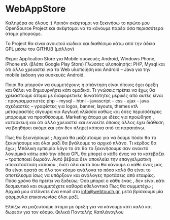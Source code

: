 # WebAppStore
Καλημέρα σε όλους :)
Λοιπόν σκέφτομαι να ξεκινήσω το πρώτο μου OpenSource Project και σκέφτομαι να το κάνουμε παρέα όσα περισσότερα άτομα μπορούμε.

Το Project θα είναι ανοικτού κώδικα και διαθέσιμο κάτω από την άδεια GPL μέσω του GITHUB (μάλλον)

Θέμα: Application Store για Mobile συσκευές Android, Windows Phone, iPhone κτλ (βλέπε Google Play Store)
Γλώσσες υλοποίησής: PHP, Mysql και ότι άλλο χρειαστεί για το Web υλοποίηση και Android – Java για την mobile έκδοση για συσκευές Android.

Ποιοι  θα μπορούν να συμμετέχουν; η απάντηση είναι όποιος έχει όρεξη και θέλει να δημιουργήσει κάτι ομαδικά.
Τι γνώσεις πρέπει να έχω; θα χρειαστούμε άτομα με διαφορετικές δυνατότητες μερικές από αυτές είναι :
προγραμματιστές php – mysql – html – javascript – css - ajax – java
σχεδιαστές – γραφίστες για logos, banner, layouts, themes κτλ
μεταφραστές σίγουρα για Αγγλική γλώσσα καθώς και όσες περισσότερες μπορούμε να προσθέσουμε.
Marketing άτομα με ιδέες για προώθηση , κατασκευή και ότι άλλο χρειαστεί
και εννοείτε όποιος άλλος έχει διάθεση να βοηθήσει ακόμα και εάν δεν πληρεί κάποια από τα παραπάνω.

Πως θα ξεκινήσουμε ; 
Αρχικά θα μαζευτούμε για να δούμε πόσοι θα το ξεκινήσουμε και όλοι μαζί θα βγάλουμε το αρχικό πλάνο.
Τι κέρδος θα έχω ;
Μπόλικη εμπειρία λόγο το ότι θα το ξεκινήσουμε σαν ανοικτό λογισμικό κάτω από την άδεια GPL θα μπορεί ο κάθε ένας να το κατεβάζει – τροποποιεί δωρεάν. 
Αυτό βέβαια δεν αποκλείει την επαγγελματική αποκατάσταση κάποιου , διότι όλα αυτά που θα κάνουμε ο κάθε ένας μας θα είναι ορατά σε όλο τον κόσμο ανάλογα το πόσο καλό θα είναι το αποτέλεσμα ίσως να υπάρξουν και ανάλογες προτάσεις από εταιρίες.
Πόσο χρόνο θα πρέπει να ξοδεύω;
Όσο μπορεί ο κάθε ένας , δεν είναι κάτι δεσμευτικό και συμμετέχετε καθαρά εθελοντικά
Πως θα συμμετέχω ;
Αρχικά μου στέλνετε ένα email στο info@webtouch.gr, μετά βρίσκουμε μία φόρμουλα επικοινωνίας όλοι μαζί.

Ελπίζω να μαζευτούμε άτομα με όρεξη για να κάνουμε κάτι καλό και δωρεάν για τον κόσμο.
Φιλικά
Παντελής Καπλάνογλου
